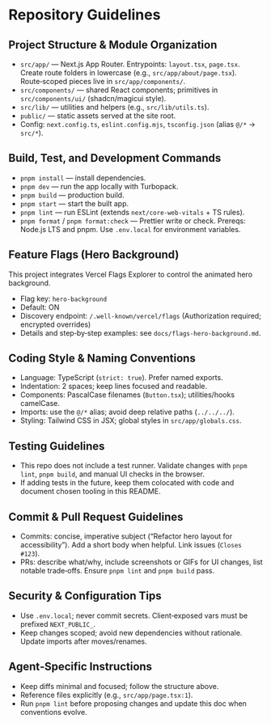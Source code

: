 # Repository Guidelines

## Project Structure & Module Organization
- `src/app/` — Next.js App Router. Entrypoints: `layout.tsx`, `page.tsx`. Create route folders in lowercase (e.g., `src/app/about/page.tsx`). Route‑scoped pieces live in `src/app/components/`.
- `src/components/` — shared React components; primitives in `src/components/ui/` (shadcn/magicui style).
- `src/lib/` — utilities and helpers (e.g., `src/lib/utils.ts`).
- `public/` — static assets served at the site root.
- Config: `next.config.ts`, `eslint.config.mjs`, `tsconfig.json` (alias `@/*` → `src/*`).

## Build, Test, and Development Commands
- `pnpm install` — install dependencies.
- `pnpm dev` — run the app locally with Turbopack.
- `pnpm build` — production build.
- `pnpm start` — start the built app.
- `pnpm lint` — run ESLint (extends `next/core-web-vitals` + TS rules).
- `pnpm format` / `pnpm format:check` — Prettier write or check.
  Prereqs: Node.js LTS and pnpm. Use `.env.local` for environment variables.

## Feature Flags (Hero Background)

This project integrates Vercel Flags Explorer to control the animated hero background.

- Flag key: `hero-background`
- Default: ON
- Discovery endpoint: `/.well-known/vercel/flags` (Authorization required; encrypted overrides)
- Details and step‑by‑step examples: see `docs/flags-hero-background.md`.

## Coding Style & Naming Conventions
- Language: TypeScript (`strict: true`). Prefer named exports.
- Indentation: 2 spaces; keep lines focused and readable.
- Components: PascalCase filenames (`Button.tsx`); utilities/hooks camelCase.
- Imports: use the `@/*` alias; avoid deep relative paths (`../../../`).
- Styling: Tailwind CSS in JSX; global styles in `src/app/globals.css`.

## Testing Guidelines
- This repo does not include a test runner. Validate changes with `pnpm lint`, `pnpm build`, and manual UI checks in the browser.
- If adding tests in the future, keep them colocated with code and document chosen tooling in this README.

## Commit & Pull Request Guidelines
- Commits: concise, imperative subject (“Refactor hero layout for accessibility”). Add a short body when helpful. Link issues (`Closes #123`).
- PRs: describe what/why, include screenshots or GIFs for UI changes, list notable trade‑offs. Ensure `pnpm lint` and `pnpm build` pass.

## Security & Configuration Tips
- Use `.env.local`; never commit secrets. Client‑exposed vars must be prefixed `NEXT_PUBLIC_`.
- Keep changes scoped; avoid new dependencies without rationale. Update imports after moves/renames.

## Agent‑Specific Instructions
- Keep diffs minimal and focused; follow the structure above.
- Reference files explicitly (e.g., `src/app/page.tsx:1`).
- Run `pnpm lint` before proposing changes and update this doc when conventions evolve.
